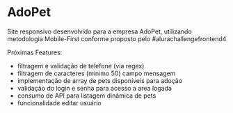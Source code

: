 # AdoPet
Site responsivo desenvolvido para a empresa AdoPet, utilizando metodologia Mobile-First conforme proposto pelo #alurachallengefrontend4

Próximas Features:
<ul>
    <li>filtragem e validação de telefone (via regex)</li>
    <li>filtragem de caracteres (minimo 50) campo mensagem</li>
    <li>implementação de array de pets disponíveis para adoção</li>
    <li>validação do login e senha para acesso a area logada</li>
    <li>consumo de API para listagem dinâmica de pets</li>
    <li>funcionalidade editar usuário</li>
</ul>
